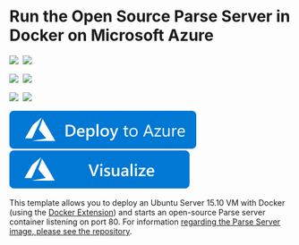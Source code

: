 # Run the Open Source Parse Server in Docker on Microsoft Azure

<IMG SRC="https://azurequickstartsservice.blob.core.windows.net/badges/docker-parse/PublicLastTestDate.svg" />&nbsp;
<IMG SRC="https://azurequickstartsservice.blob.core.windows.net/badges/docker-parse/PublicDeployment.svg" />&nbsp;

<IMG SRC="https://azurequickstartsservice.blob.core.windows.net/badges/docker-parse/FairfaxLastTestDate.svg" />&nbsp;
<IMG SRC="https://azurequickstartsservice.blob.core.windows.net/badges/docker-parse/FairfaxDeployment.svg" />&nbsp;

<IMG SRC="https://azurequickstartsservice.blob.core.windows.net/badges/docker-parse/BestPracticeResult.svg" />&nbsp;
<IMG SRC="https://azurequickstartsservice.blob.core.windows.net/badges/docker-parse/CredScanResult.svg" />&nbsp;

<a href="https://portal.azure.com/#create/Microsoft.Template/uri/https%3A%2F%2Fraw.githubusercontent.com%2FAzure%2Fazure-quickstart-templates%2Fmaster%2Fdocker-parse%2Fazuredeploy.json" target="_blank">
	<img src="https://raw.githubusercontent.com/Azure/azure-quickstart-templates/master/1-CONTRIBUTION-GUIDE/images/deploytoazure.svg?sanitize=true"/>
</a>
<a href="http://armviz.io/#/?load=https%3A%2F%2Fraw.githubusercontent.com%2FAzure%2Fazure-quickstart-templates%2Fmaster%2Fdocker-parse%2Fazuredeploy.json" target="_blank">
    <img src="https://raw.githubusercontent.com/Azure/azure-quickstart-templates/master/1-CONTRIBUTION-GUIDE/images/visualizebutton.svg?sanitize=true"/>
</a>

This template allows you to deploy an Ubuntu Server 15.10 VM with Docker (using the [Docker Extension](https://github.com/Azure/azure-docker-extension))
and starts an open-source Parse server container listening on port 80. For information [regarding the Parse Server image, please see the repository](https://github.com/felixrieseberg/parse-docker).

